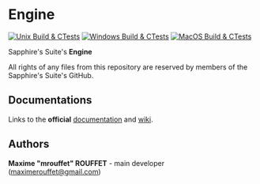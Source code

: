 # Engine

[![Unix Build & CTests](https://github.com/SapphireSuite/Engine/actions/workflows/sa_ctest_unix.yml/badge.svg)](https://github.com/SapphireSuite/Engine/actions/workflows/sa_ctest_unix.yml)
[![Windows Build & CTests](https://github.com/SapphireSuite/Engine/actions/workflows/sa_ctest_win.yml/badge.svg)](https://github.com/SapphireSuite/Engine/actions/workflows/sa_ctest_win.yml)
[![MacOS Build & CTests](https://github.com/SapphireSuite/Engine/actions/workflows/sa_ctest_macos.yml/badge.svg)](https://github.com/SapphireSuite/Engine/actions/workflows/sa_ctest_macos.yml)

Sapphire's Suite's **Engine**

All rights of any files from this repository are reserved by members of the Sapphire's Suite's GitHub.


## Documentations

Links to the **official** [documentation](https://SapphireSuite.github.io/Engine/) and [wiki](https://github.com/SapphireSuite/Engine/wiki).


## Authors

**Maxime "mrouffet" ROUFFET** - main developer (maximerouffet@gmail.com)